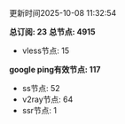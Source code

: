 更新时间2025-10-08 11:32:54

**总订阅: 23**
**总节点: 4915**
- vless节点: 15

**google ping有效节点: 117**
- ss节点: 52
- v2ray节点: 64
- ssr节点: 1
